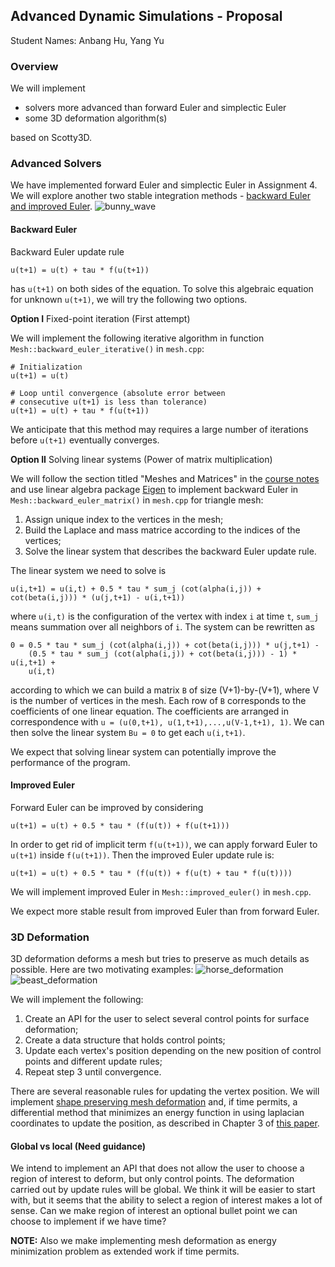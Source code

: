 ## Advanced Dynamic Simulations - Proposal

Student Names: Anbang Hu, Yang Yu

### Overview
We will implement 
- solvers more advanced than forward Euler and simplectic Euler
- some 3D deformation algorithm(s)

based on Scotty3D.

### Advanced Solvers
We have implemented forward Euler and simplectic Euler in Assignment 4. We will explore another two stable integration methods - [backward Euler and improved Euler](https://math.la.asu.edu/~dajones/class/275/ch2.pdf).
![bunny_wave](https://github.com/Haboric-Hu/advanced-dynamic-simulations/blob/master/figures/example_img4.png?raw=true)

#### Backward Euler
Backward Euler update rule

```
u(t+1) = u(t) + tau * f(u(t+1))
```
has ```u(t+1)``` on both sides of the equation. To solve this algebraic equation for unknown ```u(t+1)```, we will try the following two options.

__Option I__ Fixed-point iteration (First attempt)

We will implement the following iterative algorithm in function ```Mesh::backward_euler_iterative()``` in ```mesh.cpp```:
```
# Initialization
u(t+1) = u(t)

# Loop until convergence (absolute error between
# consecutive u(t+1) is less than tolerance)
u(t+1) = u(t) + tau * f(u(t+1))
```

We anticipate that this method may requires a large number of iterations before ```u(t+1)``` eventually converges.

__Option II__ Solving linear systems (Power of matrix multiplication)

We will follow the section titled "Meshes and Matrices" in the [course notes](http://www.cs.cmu.edu/~kmcrane/Projects/DGPDEC/paper.pdf) and use linear algebra package [Eigen](http://eigen.tuxfamily.org/index.php?title=Main_Page) to implement backward Euler in ```Mesh::backward_euler_matrix()``` in ```mesh.cpp``` for triangle mesh:

1. Assign unique index to the vertices in the mesh;
2. Build the Laplace and mass matrice according to the indices of the vertices;
3. Solve the linear system that describes the backward Euler update rule.

The linear system we need to solve is
```
u(i,t+1) = u(i,t) + 0.5 * tau * sum_j (cot(alpha(i,j)) + cot(beta(i,j))) * (u(j,t+1) - u(i,t+1))
```
where ```u(i,t)``` is the configuration of the vertex with index ```i``` at time ```t```, ```sum_j``` means summation over all neighbors of ```i```. The system can be rewritten as
```
0 = 0.5 * tau * sum_j (cot(alpha(i,j)) + cot(beta(i,j))) * u(j,t+1) -
    (0.5 * tau * sum_j (cot(alpha(i,j)) + cot(beta(i,j))) - 1) * u(i,t+1) +
    u(i,t)
```
according to which we can build a matrix ```B``` of size (V+1)-by-(V+1), where V is the number of vertices in the mesh. Each row of ```B``` corresponds to the coefficients of one linear equation. The coefficients are arranged in correspondence with ```u = (u(0,t+1), u(1,t+1),...,u(V-1,t+1), 1)```. We can then solve the linear system ```Bu = 0``` to get each ```u(i,t+1)```.

We expect that solving linear system can potentially improve the performance of the program.

#### Improved Euler
Forward Euler can be improved by considering
```
u(t+1) = u(t) + 0.5 * tau * (f(u(t)) + f(u(t+1)))
```
In order to get rid of implicit term ```f(u(t+1))```, we can apply forward Euler to ```u(t+1)``` inside ```f(u(t+1))```. Then the improved Euler update rule is:
```
u(t+1) = u(t) + 0.5 * tau * (f(u(t)) + f(u(t) + tau * f(u(t))))
```
We will implement improved Euler in ```Mesh::improved_euler()``` in ```mesh.cpp```.

We expect more stable result from improved Euler than from forward Euler.

### 3D Deformation

3D deformation deforms a mesh but tries to preserve as much details as possible. Here are two motivating examples:
![horse_deformation](https://github.com/Haboric-Hu/advanced-dynamic-simulations/blob/master/figures/example_img1.png?raw=true)
![beast_deformation](https://github.com/Haboric-Hu/advanced-dynamic-simulations/blob/master/figures/example_img2.png?raw=true)

We will implement the following:

1. Create an API for the user to select several control points for surface deformation;
2. Create a data structure that holds control points;
3. Update each vertex's position depending on the new position of control points and different update rules; 
4. Repeat step 3 until convergence.

There are several reasonable rules for updating the vertex position. We will implement [shape preserving mesh deformation](https://www.cs.ubc.ca/~vlady/Papers/sketch_0268.pdf) and, if time permits, a differential method that minimizes an energy function in using laplacian coordinates to update the position, as described in Chapter 3 of [this paper](http://www.gmrv.es/~aperez/PFM_Alvaro_Perez.pdf).

#### Global vs local (Need guidance)

We intend to implement an API that does not allow the user to choose a region of interest to deform, but only control points. The deformation carried out by update rules will be global. We think it will be easier to start with, but it seems that the ability to select a region of interest makes a lot of sense. Can we make region of interest an optional bullet point we can choose to implement if we have time?

__NOTE:__ Also we make implementing mesh deformation as energy minimization problem as extended work if time permits.
